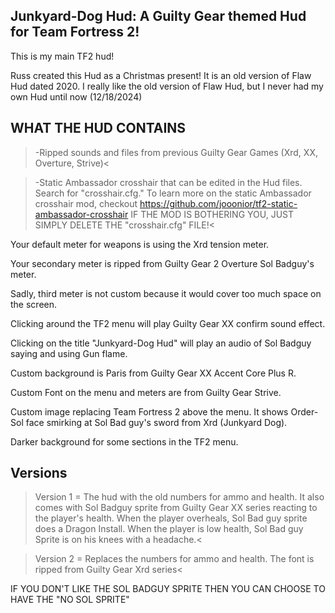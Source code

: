 ## Junkyard-Dog Hud: A Guilty Gear themed Hud for Team Fortress 2!

This is my main TF2 hud!

Russ created this Hud as a Christmas present! It is an old version of Flaw Hud dated 2020. I really like the old version of Flaw Hud, but I never had my own Hud until now (12/18/2024) 

  

## WHAT THE HUD CONTAINS
>-Ripped sounds and files from previous Guilty Gear Games (Xrd, XX, Overture, Strive)<

>-Static Ambassador crosshair that can be edited in the Hud files. Search for "crosshair.cfg." To learn more on the static Ambassador crosshair mod, checkout https://github.com/jooonior/tf2-static-ambassador-crosshair IF THE MOD IS BOTHERING YOU, JUST SIMPLY DELETE THE "crosshair.cfg" FILE!<

  

Your default meter for weapons is using the Xrd tension meter. 

Your secondary meter is ripped from Guilty Gear 2 Overture Sol Badguy's meter. 

Sadly, third meter is not custom because it would cover too much space on the screen. 

Clicking around the TF2 menu will play Guilty Gear XX confirm sound effect. 

Clicking on the title "Junkyard-Dog Hud" will play an audio of Sol Badguy saying and using Gun flame. 

Custom background is Paris from Guilty Gear XX Accent Core Plus R. 

Custom Font on the menu and meters are from Guilty Gear Strive. 

Custom image replacing Team Fortress 2 above the menu. It shows Order-Sol face smirking at Sol Bad guy's sword from Xrd (Junkyard Dog). 

Darker background for some sections in the TF2 menu.

## Versions

  

>Version 1 = The hud with the old numbers for ammo and health. It also comes with Sol Badguy sprite from Guilty Gear XX series reacting to the player's health. 
When the player overheals, Sol Bad guy sprite does a Dragon Install. 
When the player is low health, Sol Bad guy Sprite is on his knees with a headache.< 

>Version 2 = Replaces the numbers for ammo and health. The font is ripped from Guilty Gear Xrd series<

IF YOU DON'T LIKE THE SOL BADGUY SPRITE THEN YOU CAN CHOOSE TO HAVE THE "NO SOL SPRITE"
